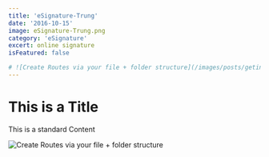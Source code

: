 ```yaml
---
title: 'eSignature-Trung'
date: '2016-10-15'
image: eSignature-Trung.png
category: 'eSignature'
excert: online signature
isFeatured: false

# ![Create Routes via your file + folder structure](/images/posts/geting-started/getting-started-nextjs.png)
---
```

# This is a Title
This is a standard Content

![Create Routes via your file + folder structure](eSignature-Trung.png)